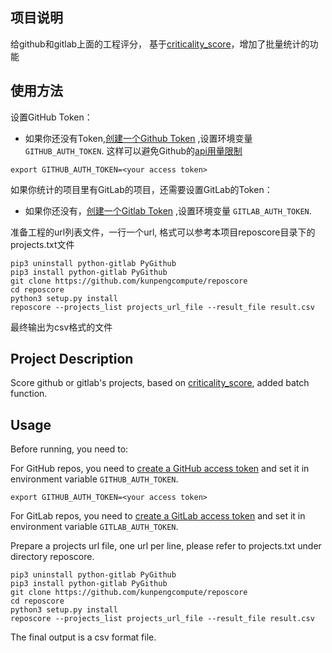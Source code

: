 ## 项目说明
给github和gitlab上面的工程评分， 基于[criticality_score](https://github.com/ossf/criticality_score)，增加了批量统计的功能

## 使用方法
设置GitHub Token：
- 如果你还没有Token,[创建一个Github Token](https://docs.github.com/en/free-pro-team@latest/developers/apps/about-apps#personal-access-tokens)
,设置环境变量 `GITHUB_AUTH_TOKEN`.
这样可以避免Github的[api用量限制](https://developer.github.com/v3/#rate-limiting)

```shell
export GITHUB_AUTH_TOKEN=<your access token>
```
如果你统计的项目里有GitLab的项目，还需要设置GitLab的Token：
- 如果你还没有，[创建一个Gitlab Token](https://docs.gitlab.com/ee/user/profile/personal_access_tokens.html)
,设置环境变量 `GITLAB_AUTH_TOKEN`.

准备工程的url列表文件，一行一个url, 格式可以参考本项目reposcore目录下的projects.txt文件

```shell
pip3 uninstall python-gitlab PyGithub
pip3 install python-gitlab PyGithub
git clone https://github.com/kunpengcompute/reposcore
cd reposcore
python3 setup.py install
reposcore --projects_list projects_url_file --result_file result.csv
```

最终输出为csv格式的文件

## Project Description 
Score github or gitlab's projects, based on [criticality_score](https://github.com/ossf/criticality_score), added batch function.
## Usage
Before running, you need to:

For GitHub repos, you need to [create a GitHub access token](https://docs.github.com/en/free-pro-team@latest/developers/apps/about-apps#personal-access-tokens) and set it in environment variable `GITHUB_AUTH_TOKEN`. 
```shell
export GITHUB_AUTH_TOKEN=<your access token>
```
For GitLab repos, you need to [create a GitLab access token](https://docs.gitlab.com/ee/user/profile/personal_access_tokens.html) and set it in environment variable `GITLAB_AUTH_TOKEN`. 


Prepare a projects url file, one url per line, please refer to projects.txt under directory reposcore.
```shell
pip3 uninstall python-gitlab PyGithub
pip3 install python-gitlab PyGithub
git clone https://github.com/kunpengcompute/reposcore
cd reposcore
python3 setup.py install
reposcore --projects_list projects_url_file --result_file result.csv
```
The final output is a csv format file.

